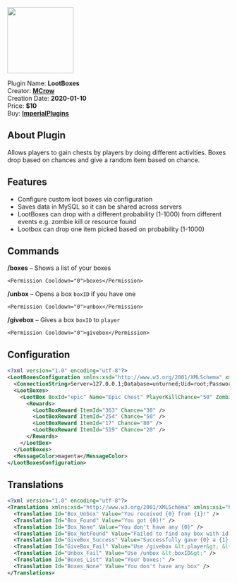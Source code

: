 <img src="/assets/images/LootBoxes.png" width="150" height="150" />

Plugin Name: **LootBoxes**  
Creator: [**MCrow**](steamcommunity.com/id/restoremonarchy)  
Creation Date: **2020-01-10**  
Price: **$10**  
Buy: [**ImperialPlugins**](https://imperialplugins.com/Products/LootBoxes)

## About Plugin
Allows players to gain chests by players by doing different activities. Boxes drop based on chances and give a random item based on chance.

## Features
* Configure custom loot boxes via configuration
* Saves data in MySQL so it can be shared across servers
* LootBoxes can drop with a different probability (1-1000) from different events e.g. zombie kill or resource found
* Lootbox can drop one item picked based on probability (1-1000)

## Commands
**/boxes** – Shows a list of your boxes  
```
<Permission Cooldown="0">boxes</Permission>
```
**/unbox** *<boxID>* – Opens a box `boxID` if you have one  
```
<Permission Cooldown="0">unbox</Permission>
```
**/givebox** *<player> <boxID>* – Gives a box `boxID` to `player`  
```
<Permission Cooldown="0">givebox</Permission>
```


## Configuration
```xml
<?xml version="1.0" encoding="utf-8"?>
<LootBoxesConfiguration xmlns:xsd="http://www.w3.org/2001/XMLSchema" xmlns:xsi="http://www.w3.org/2001/XMLSchema-instance">
  <ConnectionString>Server=127.0.0.1;Database=unturned;Uid=root;Password=Password!123;</ConnectionString>
  <LootBoxes>
    <LootBox BoxId="epic" Name="Epic Chest" PlayerKillChance="50" ZombieKillChance="150" MegaZombieKillChance="1000" FoundPlantsChance="200" FoundResourcesChance="500">
      <Rewards>
        <LootBoxReward ItemId="363" Chance="30" />
        <LootBoxReward ItemId="254" Chance="50" />
        <LootBoxReward ItemId="17" Chance="80" />
        <LootBoxReward ItemId="519" Chance="20" />
      </Rewards>
    </LootBox>
  </LootBoxes>
  <MessageColor>magenta</MessageColor>
</LootBoxesConfiguration>
```

## Translations
```xml
<?xml version="1.0" encoding="utf-8"?>
<Translations xmlns:xsd="http://www.w3.org/2001/XMLSchema" xmlns:xsi="http://www.w3.org/2001/XMLSchema-instance">
  <Translation Id="Box_Unbox" Value="You received {0} from {1}!" />
  <Translation Id="Box_Found" Value="You got {0}!" />
  <Translation Id="Box_None" Value="You don't have any {0}" />
  <Translation Id="Box_NotFound" Value="Failed to find any box with id {0}" />
  <Translation Id="GiveBox_Success" Value="Successfully gave {0} a {1}!" />
  <Translation Id="GiveBox_Fail" Value="Use /givebox &lt;player&gt; &lt;boxID&gt;" />
  <Translation Id="Unbox_Fail" Value="Use /unbox &lt;boxID&gt;" />
  <Translation Id="Boxes_List" Value="Your boxes:" />
  <Translation Id="Boxes_None" Value="You don't have any box" />
</Translations>
```